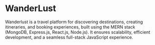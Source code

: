 # WanderLust
 Wanderlust is a travel platform for discovering destinations, creating itineraries, and booking experiences, built using the MERN stack (MongoDB, Express.js, React.js, Node.js). It ensures scalability, efficient development, and a seamless full-stack JavaScript experience.
